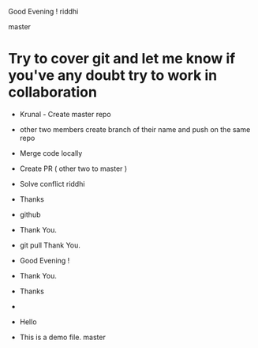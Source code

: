 Good Evening !
 riddhi

 master
# Try to cover git and let me know if you've any doubt try to work in collaboration 
- Krunal - Create master repo
- other two members create branch of their name and push on the same repo
- Merge code locally 
- Create PR ( other two to master )
- Solve conflict
 riddhi
- Thanks

- github
- Thank You.
- git pull
Thank You.
- Good Evening !
- Thank You.
- Thanks
- 
- Hello
- This is a demo file.
 master
